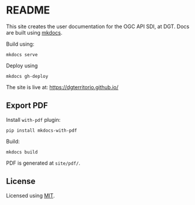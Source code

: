 # README

This site creates the user documentation for the OGC API SDI, at DGT. Docs are built using [mkdocs](https://www.mkdocs.org/).

Build using:

`mkdocs serve `

Deploy using

`mkdocs gh-deploy`

The site is live at: https://dgterritorio.github.io/

## Export PDF

Install `with-pdf` plugin:

`pip install mkdocs-with-pdf`

Build:

`mkdocs build`

PDF is generated at `site/pdf/`.


## License

Licensed using [MIT](./LICENSE).
